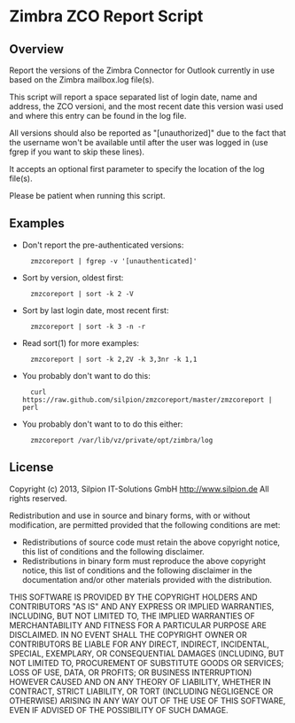 Zimbra ZCO Report Script
========================

Overview
--------

Report the versions of the Zimbra Connector for Outlook currently in use
based on the Zimbra mailbox.log file(s).

This script will report a space separated list of login date, name and
address, the ZCO versioni, and the most recent date this version wasi
used and where this entry can be found in the log file.

All versions should also be reported as "[unauthorized]" due to the fact
that the username won't be available until after the user was logged in
(use fgrep if you want to skip these lines).

It accepts an optional first parameter to specify the location of the
log file(s).

Please be patient when running this script.


Examples
--------

* Don't report the pre-authenticated versions:

        zmzcoreport | fgrep -v '[unauthenticated]'

* Sort by version, oldest first:

        zmzcoreport | sort -k 2 -V 

* Sort by last login date, most recent first:

        zmzcoreport | sort -k 3 -n -r

* Read sort(1) for more examples:

        zmzcoreport | sort -k 2,2V -k 3,3nr -k 1,1

* You probably don't want to do this:

        curl https://raw.github.com/silpion/zmzcoreport/master/zmzcoreport | perl

* You probably don't want to to do this either:

        zmzcoreport /var/lib/vz/private/opt/zimbra/log


License
-------

Copyright (c) 2013, Silpion IT-Solutions GmbH <http://www.silpion.de>
All rights reserved.

Redistribution and use in source and binary forms, with or without
modification, are permitted provided that the following conditions are met: 

* Redistributions of source code must retain the above copyright notice, this
  list of conditions and the following disclaimer. 
* Redistributions in binary form must reproduce the above copyright notice,
  this list of conditions and the following disclaimer in the documentation
  and/or other materials provided with the distribution. 

THIS SOFTWARE IS PROVIDED BY THE COPYRIGHT HOLDERS AND CONTRIBUTORS "AS IS" AND
ANY EXPRESS OR IMPLIED WARRANTIES, INCLUDING, BUT NOT LIMITED TO, THE IMPLIED
WARRANTIES OF MERCHANTABILITY AND FITNESS FOR A PARTICULAR PURPOSE ARE
DISCLAIMED. IN NO EVENT SHALL THE COPYRIGHT OWNER OR CONTRIBUTORS BE LIABLE FOR
ANY DIRECT, INDIRECT, INCIDENTAL, SPECIAL, EXEMPLARY, OR CONSEQUENTIAL DAMAGES
(INCLUDING, BUT NOT LIMITED TO, PROCUREMENT OF SUBSTITUTE GOODS OR SERVICES;
LOSS OF USE, DATA, OR PROFITS; OR BUSINESS INTERRUPTION) HOWEVER CAUSED AND
ON ANY THEORY OF LIABILITY, WHETHER IN CONTRACT, STRICT LIABILITY, OR TORT
(INCLUDING NEGLIGENCE OR OTHERWISE) ARISING IN ANY WAY OUT OF THE USE OF THIS
SOFTWARE, EVEN IF ADVISED OF THE POSSIBILITY OF SUCH DAMAGE.

